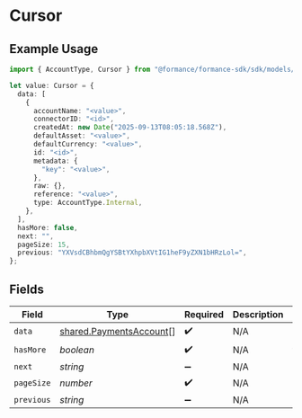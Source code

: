 # Cursor

## Example Usage

```typescript
import { AccountType, Cursor } from "@formance/formance-sdk/sdk/models/shared";

let value: Cursor = {
  data: [
    {
      accountName: "<value>",
      connectorID: "<id>",
      createdAt: new Date("2025-09-13T08:05:18.568Z"),
      defaultAsset: "<value>",
      defaultCurrency: "<value>",
      id: "<id>",
      metadata: {
        "key": "<value>",
      },
      raw: {},
      reference: "<value>",
      type: AccountType.Internal,
    },
  ],
  hasMore: false,
  next: "",
  pageSize: 15,
  previous: "YXVsdCBhbmQgYSBtYXhpbXVtIG1heF9yZXN1bHRzLol=",
};
```

## Fields

| Field                                                                     | Type                                                                      | Required                                                                  | Description                                                               | Example                                                                   |
| ------------------------------------------------------------------------- | ------------------------------------------------------------------------- | ------------------------------------------------------------------------- | ------------------------------------------------------------------------- | ------------------------------------------------------------------------- |
| `data`                                                                    | [shared.PaymentsAccount](../../../sdk/models/shared/paymentsaccount.md)[] | :heavy_check_mark:                                                        | N/A                                                                       |                                                                           |
| `hasMore`                                                                 | *boolean*                                                                 | :heavy_check_mark:                                                        | N/A                                                                       | false                                                                     |
| `next`                                                                    | *string*                                                                  | :heavy_minus_sign:                                                        | N/A                                                                       |                                                                           |
| `pageSize`                                                                | *number*                                                                  | :heavy_check_mark:                                                        | N/A                                                                       | 15                                                                        |
| `previous`                                                                | *string*                                                                  | :heavy_minus_sign:                                                        | N/A                                                                       | YXVsdCBhbmQgYSBtYXhpbXVtIG1heF9yZXN1bHRzLol=                              |